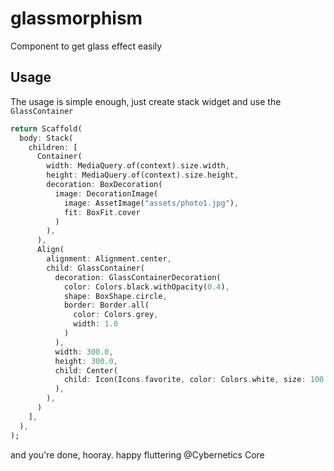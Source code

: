 # glassmorphism

Component to get glass effect easily

## Usage

The usage is simple enough, just create stack widget and use the `GlassContainer`

```dart
return Scaffold(
  body: Stack(
    children: [
      Container(
        width: MediaQuery.of(context).size.width,
        height: MediaQuery.of(context).size.height,
        decoration: BoxDecoration(
          image: DecorationImage(
            image: AssetImage("assets/photo1.jpg"),
            fit: BoxFit.cover
          )
        ),
      ),
      Align(
        alignment: Alignment.center,
        child: GlassContainer(
          decoration: GlassContainerDecoration(
            color: Colors.black.withOpacity(0.4),
            shape: BoxShape.circle,
            border: Border.all(
              color: Colors.grey,
              width: 1.0
            )
          ),
          width: 300.0,
          height: 300.0,
          child: Center(
            child: Icon(Icons.favorite, color: Colors.white, size: 100.0,),
          ),
        ),
      )
    ],
  ),
);
```

and you're done, hooray. happy fluttering @Cybernetics Core


